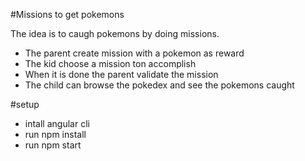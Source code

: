 #Missions to get pokemons

The idea is to caugh pokemons by doing missions. 

- The parent create mission with a pokemon as reward
- The kid choose a mission ton accomplish
- When it is done the parent validate the mission
- The child can browse the pokedex and see the pokemons caught

#setup

- intall angular cli
- run npm install
- run npm start